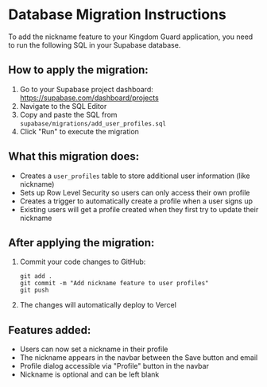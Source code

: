 # Database Migration Instructions

To add the nickname feature to your Kingdom Guard application, you need to run the following SQL in your Supabase database.

## How to apply the migration:

1. Go to your Supabase project dashboard: https://supabase.com/dashboard/projects
2. Navigate to the SQL Editor
3. Copy and paste the SQL from `supabase/migrations/add_user_profiles.sql`
4. Click "Run" to execute the migration

## What this migration does:

- Creates a `user_profiles` table to store additional user information (like nickname)
- Sets up Row Level Security so users can only access their own profile
- Creates a trigger to automatically create a profile when a user signs up
- Existing users will get a profile created when they first try to update their nickname

## After applying the migration:

1. Commit your code changes to GitHub:
   ```
   git add .
   git commit -m "Add nickname feature to user profiles"
   git push
   ```

2. The changes will automatically deploy to Vercel

## Features added:

- Users can now set a nickname in their profile
- The nickname appears in the navbar between the Save button and email
- Profile dialog accessible via "Profile" button in the navbar
- Nickname is optional and can be left blank

